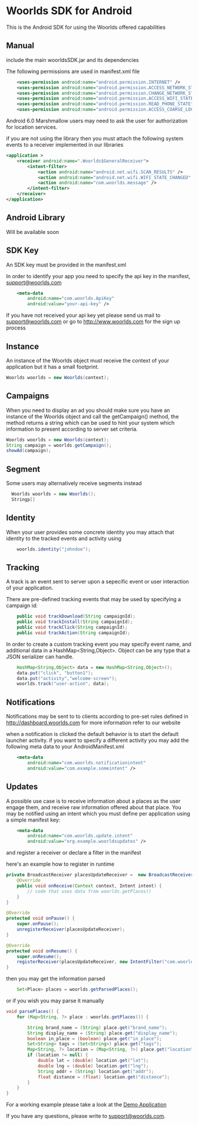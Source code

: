 Woorlds SDK for Android
=======================

This is the Android SDK for using the Woorlds offered capabilities

## Manual

include the main woorldsSDK.jar and its dependencies

The following permissions are used in manifest.xml file

```xml
    <uses-permission android:name="android.permission.INTERNET" />
    <uses-permission android:name="android.permission.ACCESS_NETWORK_STATE" />
    <uses-permission android:name="android.permission.CHANGE_NETWORK_STATE"/>
    <uses-permission android:name="android.permission.ACCESS_WIFI_STATE" />
    <uses-permission android:name="android.permission.READ_PHONE_STATE" />
    <uses-permission android:name="android.permission.ACCESS_COARSE_LOCATION" />
```

Android 6.0 Marshmallow users may need to ask the user for authorization for location services.

if you are not using the library then you must attach the following system events to a receiver implemented in our libraries

```xml
<application >
    <receiver android:name=".Woorlds$GeneralReceiver">
        <intent-filter>
            <action android:name="android.net.wifi.SCAN_RESULTS" />
            <action android:name="android.net.wifi.WIFI_STATE_CHANGED" />
            <action android:name="com.woorlds.message" />
        </intent-filter>
    </receiver>
</application>
```

## Android Library

Will be available soon

## SDK Key

An SDK key must be provided in the manifest.xml

In order to identify your app you need to specify the api key in the manifest, <support@woorlds.com>
```xml
    <meta-data
        android:name="com.woorlds.ApiKey"
        android:value="your-api-key" />
```

If you have not received your api key yet please send us mail to <support@woorlds.com> or go to http://www.woorlds.com for the sign up process

## Instance

An instance of the Woorlds object must receive the context of your application but it has a small footprint.

```java
Woorlds woorlds = new Woorlds(context);
```

## Campaigns

When you need to display an ad you should make sure you have an instance of the Woorlds object and call the getCampaign() method, the method returns a string which can be used to hint your system which information to present according to server set criteria.

```java
Woorlds woorlds = new Woorlds(context);
String campaign = woorlds.getCampaign();
showAd(campaign);
```

## Segment

Some users may alternatively receive segments instead

```java
  Woorlds woorlds = new Woorlds();
  Stringp[]
```

## Identity

When your user provides some concrete identity you may attach that identity to the tracked events and activity using

```java
    woorlds.identity("johndoe");
```

## Tracking

A track is an event sent to server upon a sepecific event or user interaction of your application.

There are pre-defined tracking events that may be used by specifying a campaign id:

```java
    public void trackDownload(String campaignId);
    public void trackInstall(String campaignId);
    public void trackClick(String campaignId);
    public void trackAction(String campaignId);
```

In order to create a custom tracking event you may specify event name, and additional data in a HashMap<String,Object>. Object can be any type that a JSON serializer can handle.

```java
    HashMap<String,Object> data = new HashMap<String,Object>();
    data.put("click", "button1");
    data.put("activity","welcome-screen");
    woorlds.track("user-action", data);
```

## Notifications

Notifications may be sent to to clients according to pre-set rules defined in http://dashboard.woorlds.com for more information refer to our website

when a notification is clicked the default behavior is to start the default launcher activity. if you want to specify a different activity you may add the following meta data to your AndroidManifest.xml

```xml
    <meta-data
        android:name="com.woorlds.notificationintent"
        android:value="com.example.someintent" />
```
## Updates

A possible use case is to receive information about a places as the user engage them, and receive raw information offered about that place. You may be notified using an intent which you must define per application using a simple manifest key:

```xml
    <meta-data
        android:name="com.woorlds.update.intent"
        android:value="org.example.woorldsupdates" />
```

and register a receiver or declare a filter in the manifest

here's an example how to register in runtime
```java
private BroadcastReceiver placesUpdateReceiver =  new BroadcastReceiver() {
    @Override
    public void onReceive(Context context, Intent intent) {
        // code that uses data from woorlds.getPlaces()
    }
}

@Override
protected void onPause() {
    super.onPause();
    unregisterReceiver(placesUpdateReceiver);
}

@Override
protected void onResume() {
    super.onResume();
    registerReceiver(placesUpdateReceiver, new IntentFilter("com.woorlds.UpdatesReceiver"));
}

```

then you may get the information parsed

```java
    Set<Place> places = woorlds.getParsedPlaces();
```

or if you wish you may parse it manually

```java
void parsePlaces() {
    for (Map<String, ?> place : woorlds.getPlaces()) {

        String brand_name = (String) place.get("brand_name");
        String display_name = (String) place.get("display_name");
        boolean in_place = (boolean) place.get("in_place");
        Set<String> tags = (Set<String>) place.get("tags");
        Map<String, ?> location = (Map<String, ?>) place.get("location");
        if (location != null) {
            double lat = (double) location.get("lat");
            double lng = (double) location.get("lng");
            String addr = (String) location.get("addr");
            float distance = (float) location.get("distance");
        }
    }
}
```

For a working example please take a look at the [Demo Application](WoorldsDemo/src/com/example/woorldsdemo/DemoActivity.java)

If you have any questions, please write to <support@woorlds.com>.
